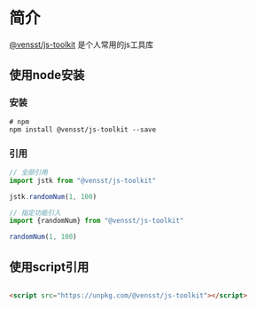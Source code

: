 # 简介

[@vensst/js-toolkit](https://github.com/vensst/js-toolkit) 是个人常用的js工具库

## 使用node安装

### 安装

```
# npm
npm install @vensst/js-toolkit --save

```

### 引用

```js
// 全部引用
import jstk from "@vensst/js-toolkit"

jstk.randomNum(1, 100)

// 指定功能引入
import {randomNum} from "@vensst/js-toolkit"

randomNum(1, 100)
```

## 使用script引用

```html

<script src="https://unpkg.com/@vensst/js-toolkit"></script>
```
